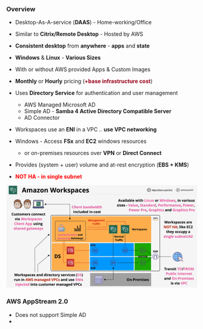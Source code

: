 ### Overview
- Desktop-As-A-service (**DAAS**) - Home-working/Office
- Similar to **Citrix/Remote Desktop** - Hosted by AWS
- **Consistent desktop** from **anywhere** - **apps** and **state**
- **Windows** & **Linux** - **Various Sizes**
- With or without AWS provided Apps & Custom Images
- **Monthly** or **Hourly** pricing (<span style="color:#960018;font-weight:bold">+base infrastructure cost</span>)
- Uses **Directory Service** for authentication and user management  
    - AWS Managed Microsoft AD
    - Simple AD - **Samba 4 Active Directory Compatible Server**
    - AD Connector
- Workspaces use an **ENI** in a VPC .. **use VPC networking**
- Windows - Access **FSx** and **EC2** windows resources
    - or on-premises resources over **VPN** or **Direct Connect**
- Provides (system + user) volume and at-rest encryption (**EBS + KMS**)

- <span style="color:red;font-weight:bold">NOT HA - in single subnet</span>


![aws-workspaces](aws-workspaces.png)


### AWS AppStream 2.0
- Does not support Simple AD
-  